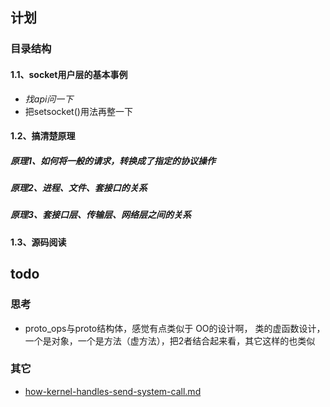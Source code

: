## 计划

### 目录结构

#### 1.1、socket用户层的基本事例

+ *找api问一下*
+ 把setsocket()用法再整一下

#### 1.2、搞清楚原理

##### 原理1、如何将一般的请求，转换成了指定的协议操作

##### 原理2、进程、文件、套接口的关系

##### 原理3、套接口层、传输层、网络层之间的关系

#### 1.3、源码阅读

## todo

### 思考

+ proto_ops与proto结构体，感觉有点类似于 OO的设计啊， 类的虚函数设计，一个是对象，一个是方法（虚方法），把2者结合起来看，其它这样的也类似

### 其它

+ [how-kernel-handles-send-system-call.md](https://gist.github.com/yegle/4560621)

